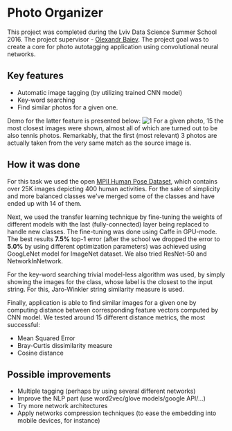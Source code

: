 # Photo Organizer
This project was completed during the Lviv Data Science Summer School 2016. The project supervisor - 
[Olexandr Baiev](http://cs.ucu.edu.ua/course/deep-neural-networks-for-computer-vision/#lecturer). 
The project goal was to create a core for photo autotagging application using convolutional neural networks.

## Key features
* Automatic image tagging (by utilizing trained CNN model)
* Key-word searching
* Find similar photos for a given one.

Demo for the latter feature is presented below:
![1](https://github.com/monstaHD/photo_organizer/blob/master/imgs/similar_2.png)
For a given photo, 15 the most closest images were shown, almost all of which are turned out to be also tennis photos. 
Remarkably, that the first (most relevant) 3 photos are actually taken from the very same match as the source image is.

## How it was done
For this task we used the open [MPII Human Pose Dataset](http://human-pose.mpi-inf.mpg.de/), 
which contains over 25K images depicting 400 human activities. For the sake of simplicity and more balanced classes we've merged some of the classes and have ended up with 14 of them.

Next, we used the transfer learning technique by fine-tuning the weights of different models with the last (fully-connected) layer being replaced to handle new classes. 
The fine-tuning was done using Caffe in GPU-mode. The best results **7.5%** top-1 error (after the school we dropped the error to **5.0%** by using different optimization parameters) was achieved using GoogLeNet model for ImageNet dataset.
We also tried ResNet-50 and NetworkInNetwork.

For the key-word searching trivial model-less algorithm was used, by simply showing the images for the class, whose label is the closest to the input string. 
For this, Jaro-Winkler string similarity measure is used.

Finally, application is able to find similar images for a given one by computing distance between corresponding feature vectors computed by CNN model.
We tested around 15 different distance metrics, the most successful:
* Mean Squared Error
* Bray-Curtis dissimilarity measure
* Cosine distance

## Possible improvements
* Multiple tagging (perhaps by using several different networks)
* Improve the NLP part (use word2vec/glove models/google API/...)
* Try more network architectures
* Apply networks compression techniques (to ease the embedding into mobile devices, for instance)
